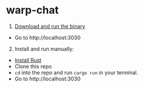 # warp-chat

1. [Download and run the binary](https://github.com/annmarie-switzer/warp-chat/releases/tag/v.0.0.0-test)
- Go to http://localhost:3030

2. Install and run manually:
- [Install Rust](https://www.rust-lang.org/tools/install)
- Clone this repo
- `cd` into the repo and run `cargo run` in your terminal.
- Go to http://localhost:3030
